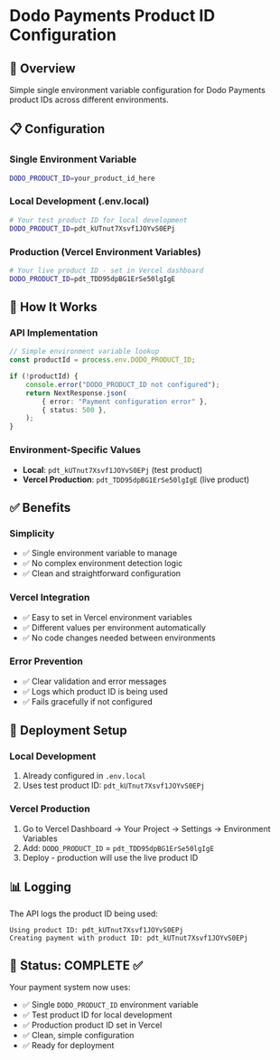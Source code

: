 # Dodo Payments Product ID Configuration

## 🎯 Overview

Simple single environment variable configuration for Dodo Payments product IDs across different environments.

## 📋 Configuration

### **Single Environment Variable**

```bash
DODO_PRODUCT_ID=your_product_id_here
```

### **Local Development (.env.local)**

```bash
# Your test product ID for local development
DODO_PRODUCT_ID=pdt_kUTnut7Xsvf1JOYvS0EPj
```

### **Production (Vercel Environment Variables)**

```bash
# Your live product ID - set in Vercel dashboard
DODO_PRODUCT_ID=pdt_TDD95dpBG1ErSe50lgIgE
```

## 🔄 How It Works

### **API Implementation**

```typescript
// Simple environment variable lookup
const productId = process.env.DODO_PRODUCT_ID;

if (!productId) {
    console.error("DODO_PRODUCT_ID not configured");
    return NextResponse.json(
        { error: "Payment configuration error" },
        { status: 500 },
    );
}
```

### **Environment-Specific Values**

- **Local**: `pdt_kUTnut7Xsvf1JOYvS0EPj` (test product)
- **Vercel Production**: `pdt_TDD95dpBG1ErSe50lgIgE` (live product)

## ✅ Benefits

### **Simplicity**

- ✅ Single environment variable to manage
- ✅ No complex environment detection logic
- ✅ Clean and straightforward configuration

### **Vercel Integration**

- ✅ Easy to set in Vercel environment variables
- ✅ Different values per environment automatically
- ✅ No code changes needed between environments

### **Error Prevention**

- ✅ Clear validation and error messages
- ✅ Logs which product ID is being used
- ✅ Fails gracefully if not configured

## 🚀 Deployment Setup

### **Local Development**

1. Already configured in `.env.local`
2. Uses test product ID: `pdt_kUTnut7Xsvf1JOYvS0EPj`

### **Vercel Production**

1. Go to Vercel Dashboard → Your Project → Settings → Environment Variables
2. Add: `DODO_PRODUCT_ID` = `pdt_TDD95dpBG1ErSe50lgIgE`
3. Deploy - production will use the live product ID

## 📊 Logging

The API logs the product ID being used:

```
Using product ID: pdt_kUTnut7Xsvf1JOYvS0EPj
Creating payment with product ID: pdt_kUTnut7Xsvf1JOYvS0EPj
```

## 🎉 Status: COMPLETE ✅

Your payment system now uses:

- ✅ Single `DODO_PRODUCT_ID` environment variable
- ✅ Test product ID for local development
- ✅ Production product ID set in Vercel
- ✅ Clean, simple configuration
- ✅ Ready for deployment
